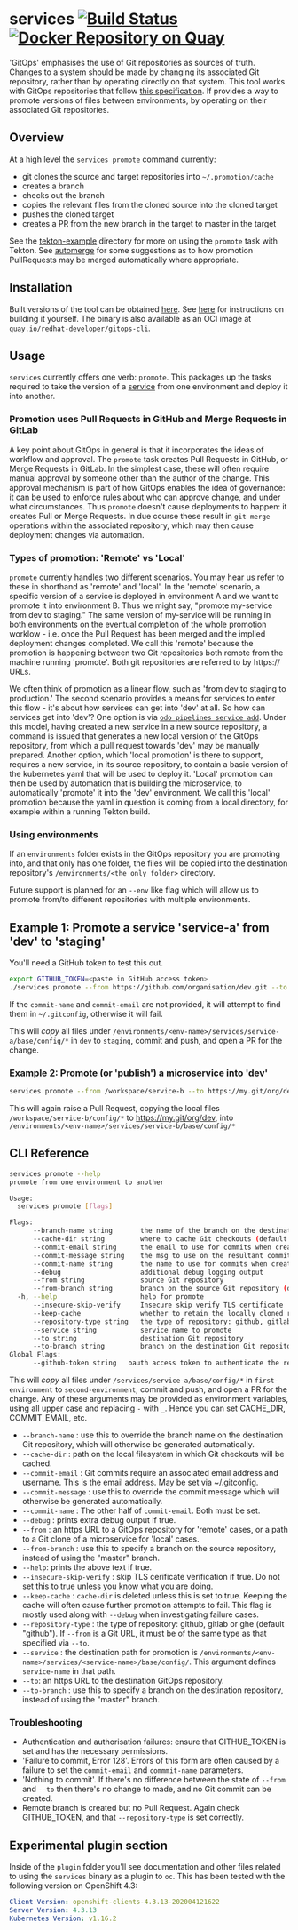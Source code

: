 # services [![Build Status](https://travis-ci.org/rhd-gitops-example/services.svg?branch=master)](https://travis-ci.org/rhd-gitops-example/services) [![Docker Repository on Quay](https://quay.io/repository/redhat-developer/gitops-cli/status "Docker Repository on Quay")](https://quay.io/repository/redhat-developer/gitops-cli)

'GitOps' emphasises the use of Git repositories as sources of truth. Changes to a system should be made by changing its associated Git repository, rather than by operating directly on that system. This tool works with GitOps repositories that follow [this specification](https://github.com/rhd-gitops-example/docs/tree/master/model#gitops-repository). If provides a way to promote versions of files between environments, by operating on their associated Git repositories.

## Overview

At a high level the `services promote` command currently:

- git clones the source and target repositories into `~/.promotion/cache`
- creates a branch
- checks out the branch
- copies the relevant files from the cloned source into the cloned target
- pushes the cloned target
- creates a PR from the new branch in the target to master in the target

See the [tekton-example](./tekton-example/README.md) directory for more on using the `promote` task with Tekton. See [automerge](./automerge/README.md) for some suggestions as to how promotion PullRequests may be merged automatically where appropriate.

## Installation

Built versions of the tool can be obtained [here](https://github.com/rhd-gitops-example/services/releases). See [here](DEVELOPMENT.md) for instructions on building it yourself. The binary is also available as an OCI image at `quay.io/redhat-developer/gitops-cli`.

## Usage

`services` currently offers one verb: `promote`. This packages up the tasks required to take the version of a [service](https://github.com/rhd-gitops-example/docs/tree/master/model#gitops-repository) from one environment and deploy it into another. 

### Promotion uses Pull Requests in GitHub and Merge Requests in GitLab

A key point about GitOps in general is that it incorporates the ideas of workflow and approval. The `promote` task creates Pull Requests in GitHub, or Merge Requests in GitLab. In the simplest case, these will often require manual approval by someone other than the author of the change. This approval mechanism is part of how GitOps enables the idea of governance: it can be used to enforce rules about who can approve change, and under what circumstances. Thus `promote` doesn't cause deployments to happen: it creates Pull or Merge Requests. In due course these result in `git merge` operations within the associated repository, which may then cause deployment changes via automation.

### Types of promotion: 'Remote' vs 'Local'

`promote` currently handles two different scenarios. You may hear us refer to these in shorthand as 'remote' and 'local'. In the 'remote' scenario, a specific version of a service is deployed in environment A and we want to promote it into environment B. Thus we might say, "promote my-service from dev to staging." The same version of my-service will be running in both environments on the eventual completion of the whole promotion worklow - i.e. once the Pull Request has been merged and the implied deployment changes completed. We call this 'remote' because the promotion is happening between two Git repositories both remote from the machine running 'promote'. Both git repositories are referred to by https:// URLs.

We often think of promotion as a linear flow, such as 'from dev to staging to production.' The second scenario provides a means for services to enter this flow - it's about how services can get into 'dev' at all. So how can services get into 'dev'? One option is via [`odo pipelines service add`](https://github.com/rhd-gitops-example/docs/tree/master/commands/service). Under this model, having created a new service in a new source repository, a command is issued that generates a new local version of the GitOps repository, from which a pull request towards 'dev' may be manually prepared. Another option, which 'local promotion' is there to support, requires a new service, in its source repository, to contain a basic version of the kubernetes yaml that will be used to deploy it. 'Local' promotion can then be used by automation that is building the microservice, to automatically 'promote' it into the 'dev' environment. We call this 'local' promotion because the yaml in question is coming from a local directory, for example within a running Tekton build. 

### Using environments

If an `environments` folder exists in the GitOps repository you are promoting into, and that only has one folder, the files will be copied into the destination repository's `/environments/<the only folder>` directory.

Future support is planned for an `--env` like flag which will allow us to promote from/to different repositories with multiple environments.

## Example 1: Promote a service 'service-a' from 'dev' to 'staging'

You'll need a GitHub token to test this out.

```sh
export GITHUB_TOKEN=<paste in GitHub access token>
./services promote --from https://github.com/organisation/dev.git --to https://github.com/organisation/staging.git --service service-a --commit-name <User to commit as> --commit-email <Email to commit as>
```

If the `commit-name` and `commit-email` are not provided, it will attempt to find them in `~/.gitconfig`, otherwise it will fail.

This will _copy_ all files under `/environments/<env-name>/services/service-a/base/config/*` in `dev` to `staging`, commit and push, and open a PR for the change.

### Example 2: Promote (or 'publish') a microservice into 'dev'

```sh
services promote --from /workspace/service-b --to https://my.git/org/dev --service service-b --commit-message "Publish service-b into dev"
```

This will again raise a Pull Request, copying the local files `/workspace/service-b/config/*` to https://my.git/org/dev, into `/environments/<env-name>/services/service-b/base/config/*`

## CLI Reference

```sh
services promote --help
promote from one environment to another

Usage:
  services promote [flags]

Flags:
      --branch-name string       the name of the branch on the destination repository for the pull request
      --cache-dir string         where to cache Git checkouts (default "~/.promotion/cache")
      --commit-email string      the email to use for commits when creating branches
      --commit-message string    the msg to use on the resultant commit and pull request
      --commit-name string       the name to use for commits when creating branches
      --debug                    additional debug logging output
      --from string              source Git repository
      --from-branch string       branch on the source Git repository (default "master")
  -h, --help                     help for promote
      --insecure-skip-verify     Insecure skip verify TLS certificate
      --keep-cache               whether to retain the locally cloned repositories in the cache directory
      --repository-type string   the type of repository: github, gitlab or ghe (default "github")
      --service string           service name to promote
      --to string                destination Git repository
      --to-branch string         branch on the destination Git repository (default "master")
Global Flags:
      --github-token string   oauth access token to authenticate the request
```

This will _copy_ all files under `/services/service-a/base/config/*` in `first-environment` to `second-environment`, commit and push, and open a PR for the change. Any of these arguments may be provided as environment variables, using all upper case and replacing `-` with `_`. Hence you can set CACHE_DIR, COMMIT_EMAIL, etc.

- `--branch-name` : use this to override the branch name on the destination Git repository, which will otherwise be generated automatically.
- `--cache-dir` : path on the local filesystem in which Git checkouts will be cached.
- `--commit-email` : Git commits require an associated email address and username. This is the email address. May be set via ~/.gitconfig.
- `--commit-message` : use this to override the commit message which will otherwise be generated automatically.
- `--commit-name` : The other half of `commit-email`. Both must be set.
- `--debug` : prints extra debug output if true.
- `--from` : an https URL to a GitOps repository for 'remote' cases, or a path to a Git clone of a microservice for 'local' cases.
- `--from-branch` : use this to specify a branch on the source repository, instead of using the "master" branch.
- `--help`: prints the above text if true.
- `--insecure-skip-verify` : skip TLS cerificate verification if true. Do not set this to true unless you know what you are doing.
- `--keep-cache` : `cache-dir` is deleted unless this is set to true. Keeping the cache will often cause further promotion attempts to fail. This flag is mostly used along with `--debug` when investigating failure cases. 
- `--repository-type` : the type of repository: github, gitlab or ghe (default "github"). If `--from` is a Git URL, it must be of the same type as that specified via `--to`.
- `--service` : the destination path for promotion is `/environments/<env-name>/services/<service-name>/base/config/`. This argument defines `service-name` in that path.
- `--to`: an https URL to the destination GitOps repository.
- `--to-branch` : use this to specify a branch on the destination repository, instead of using the "master" branch.

### Troubleshooting

- Authentication and authorisation failures: ensure that GITHUB_TOKEN is set and has the necessary permissions.
- 'Failure to commit, Error 128'. Errors of this form are often caused by a failure to set the `commit-email` and `commmit-name` parameters.
- 'Nothing to commit'. If there's no difference between the state of `--from` and `--to` then there's no change to made, and no Git commit can be created. 
- Remote branch is created but no Pull Request. Again check GITHUB_TOKEN, and that `--repository-type` is set correctly.

## Experimental plugin section

Inside of the `plugin` folder you'll see documentation and other files related to using the `services` binary as a plugin to `oc`. This has been tested with the following version on OpenShift 4.3:

```yaml
Client Version: openshift-clients-4.3.13-202004121622
Server Version: 4.3.13
Kubernetes Version: v1.16.2
```
